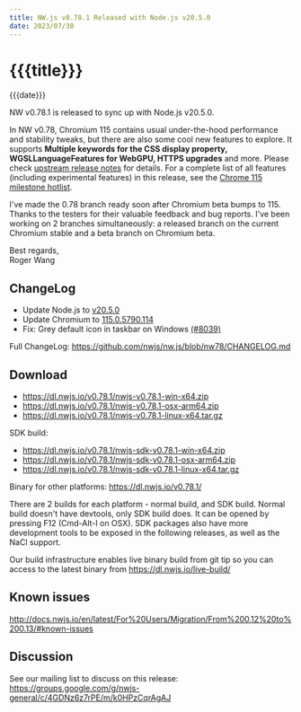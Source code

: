 ```yaml
---
title: NW.js v0.78.1 Released with Node.js v20.5.0
date: 2023/07/30
---
```

# {{{title}}}
{{{date}}}

NW v0.78.1 is released to sync up with Node.js v20.5.0.

In NW v0.78, Chromium 115 contains usual under-the-hood performance and stability tweaks, but there are also some cool new features to explore. It supports **Multiple keywords for the CSS display property, WGSLLanguageFeatures for WebGPU, HTTPS upgrades** and more. Please check [upstream release notes](https://developer.chrome.com/blog/chrome-115-beta/) for details. For a complete list of all features (including experimental features) in this release, see the [Chrome 115 milestone hotlist](https://www.chromestatus.com/features#milestone=115).

I've made the 0.78 branch ready soon after Chromium beta bumps to 115. Thanks to the testers for their valuable feedback and bug reports. I've been working on 2 branches simultaneously: a released branch on the current Chromium stable and a beta branch on Chromium beta.

Best regards,  
Roger Wang

## ChangeLog

- Update Node.js to [v20.5.0](https://nodejs.org/en/blog/release/v20.5.0)
- Update Chromium to [115.0.5790.114](https://chromereleases.googleblog.com/2023/07/stable-channel-update-for-desktop_25.html)
- Fix: Grey default icon in taskbar on Windows [(#8039)](https://github.com/nwjs/nw.js/issues/8039)

Full ChangeLog: https://github.com/nwjs/nw.js/blob/nw78/CHANGELOG.md

## Download 

* https://dl.nwjs.io/v0.78.1/nwjs-v0.78.1-win-x64.zip 
* https://dl.nwjs.io/v0.78.1/nwjs-v0.78.1-osx-arm64.zip 
* https://dl.nwjs.io/v0.78.1/nwjs-v0.78.1-linux-x64.tar.gz 

SDK build: 
* https://dl.nwjs.io/v0.78.1/nwjs-sdk-v0.78.1-win-x64.zip 
* https://dl.nwjs.io/v0.78.1/nwjs-sdk-v0.78.1-osx-arm64.zip 
* https://dl.nwjs.io/v0.78.1/nwjs-sdk-v0.78.1-linux-x64.tar.gz 

Binary for other platforms: https://dl.nwjs.io/v0.78.1/ 

There are 2 builds for each platform - normal build, and SDK build. Normal build doesn't have devtools, only SDK build does. lt can be opened by pressing F12 (Cmd-Alt-I on OSX). SDK packages also have more development tools to be exposed in the following releases, as well as the NaCl support.

Our build infrastructure enables live binary build from git tip so you can access to the latest binary from https://dl.nwjs.io/live-build/ 

## Known issues 

http://docs.nwjs.io/en/latest/For%20Users/Migration/From%200.12%20to%200.13/#known-issues

## Discussion

See our mailing list to discuss on this release: https://groups.google.com/g/nwjs-general/c/4GDNz6z7rPE/m/k0HPzCqrAgAJ
